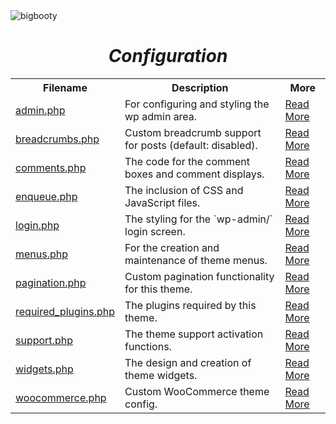 <img src="http://pjhampton.com/bigbooty/banner.png" alt="bigbooty">

<h1 align="center"><i>Configuration</i></h1>

<table>
    <tr>
        <th>Filename</th>
        <th>Description</th>
        <th>More</th>
    </tr>
    <tr>
        <td><a href="https://github.com/pjhampton/BigBooty/blob/master/config/admin.php">admin.php</a></td>
        <td>For configuring and styling the wp admin area.</td>
        <td><a href="#">Read More</a></td>
    </tr>
    <tr>
        <td><a href="https://github.com/pjhampton/BigBooty/blob/master/config/breadcrumbs.php">breadcrumbs.php</a></td>
        <td>Custom breadcrumb support for posts (default: disabled).</td>
        <td><a href="#">Read More</a></td>
    </tr>
    <tr>
        <td><a href="https://github.com/pjhampton/BigBooty/blob/master/config/comments.php">comments.php</a></td>
        <td>The code for the comment boxes and comment displays.</td>
        <td><a href="#">Read More</a></td>
    </tr>
    <tr>
        <td><a href="https://github.com/pjhampton/BigBooty/blob/master/config/enqueue.php">enqueue.php</a></td>
        <td>The inclusion of CSS and JavaScript files.</td>
        <td><a href="#">Read More</a></td>
    </tr>
    <tr>
        <td><a href="https://github.com/pjhampton/BigBooty/blob/master/config/login.php">login.php</a></td>
        <td>The styling for the `wp-admin/` login screen.</td>
        <td><a href="#">Read More</a></td>
    </tr>
    <tr>
        <td><a href="https://github.com/pjhampton/BigBooty/blob/master/config/menus.php">menus.php</a></td>
        <td>For the creation and maintenance of theme menus.</td>
        <td><a href="#">Read More</a></td>
    </tr>
    <tr>
        <td><a href="https://github.com/pjhampton/BigBooty/blob/master/config/pagination.php">pagination.php</a></td>
        <td>Custom pagination functionality for this theme.</td>
        <td><a href="#">Read More</a></td>
    </tr>
    <tr>
        <td><a href="https://github.com/pjhampton/BigBooty/blob/master/config/pagination.php">required_plugins.php</a></td>
        <td>The plugins required by this theme.</td>
        <td><a href="#">Read More</a></td>
    </tr>
    <tr>
        <td><a href="https://github.com/pjhampton/BigBooty/blob/master/config/support.php">support.php</a></td>
        <td>The theme support activation functions.</td>
        <td><a href="#">Read More</a></td>
    </tr>
    <tr>
        <td><a href="https://github.com/pjhampton/BigBooty/blob/master/config/widgets.php">widgets.php</a></td>
        <td>The design and creation of theme widgets.</td>
        <td><a href="#">Read More</a></td>
    </tr>
    <tr>
        <td><a href="https://github.com/pjhampton/BigBooty/blob/master/config/woocommerce.php">woocommerce.php</a></td>
        <td>Custom WooCommerce theme config.</td>
        <td><a href="#">Read More</a></td>
    </tr>
</table>
